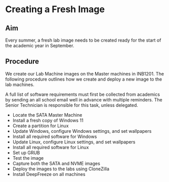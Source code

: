 # Creating a Fresh Image

## Aim
Every summer, a fresh lab image needs to be created ready for the start of the academic year in September.

## Procedure
We create our Lab Machine images on the Master machines in INB1201. The following procedure outlines how we create and 
deploy a new image to the lab machines.

A full list of software requirements must first be collected from academics by sending
an all school email well in advance with multiple reminders. The Senior Technician is responsible for this task, unless
delegated.

* Locate the SATA Master Machine
* Install a fresh copy of Windows 11
* Create a partition for Linux
* Update Windows, configure Windows settings, and set wallpapers
* Install all required software for Windows
* Update Linux, configure Linux settings, and set wallpapers
* Install all required software for Linux
* Set up GRUB
* Test the image
* Capture both the SATA and NVME images
* Deploy the images to the labs using CloneZilla
* Install DeepFreeze on all machines